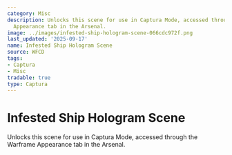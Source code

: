 ```yaml
---
category: Misc
description: Unlocks this scene for use in Captura Mode, accessed through the Warframe
  Appearance tab in the Arsenal.
image: ../images/infested-ship-hologram-scene-066cdc972f.png
last_updated: '2025-09-17'
name: Infested Ship Hologram Scene
source: WFCD
tags:
- Captura
- Misc
tradable: true
type: Captura
---
```


# Infested Ship Hologram Scene

Unlocks this scene for use in Captura Mode, accessed through the Warframe Appearance tab in the Arsenal.


